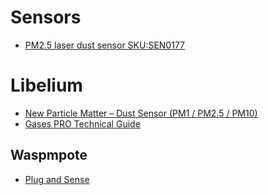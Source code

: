 # Sensors

- [PM2.5 laser dust sensor SKU:SEN0177](https://www.dfrobot.com/wiki/index.php/PM2.5_laser_dust_sensor_SKU:SEN0177)

# Libelium
- [New Particle Matter – Dust Sensor (PM1 / PM2.5 / PM10)](http://www.libelium.com/particle-matter-dust-sensor-pm1-pm25-pm10-air-quality-smart-cities/)
- [Gases PRO Technical Guide](http://www.libelium.com/downloads/documentation/gases_sensor_board_pro.pdf)

## Waspmpote

- [Plug and Sense](http://www.libelium.com/products/plug-sense/)